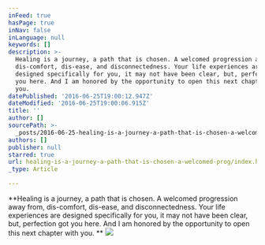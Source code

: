 ```yaml
---
inFeed: true
hasPage: true
inNav: false
inLanguage: null
keywords: []
description: >-
  Healing is a journey, a path that is chosen. A welcomed progression away from,
  dis-comfort, dis-ease, and disconnectedness. Your life experiences are
  designed specifically for you, it may not have been clear, but, perfection got
  you here. And I am honored by the opportunity to open this next chapter with
  you. 
datePublished: '2016-06-25T19:00:12.947Z'
dateModified: '2016-06-25T19:00:06.915Z'
title: ''
author: []
sourcePath: >-
  _posts/2016-06-25-healing-is-a-journey-a-path-that-is-chosen-a-welcomed-prog.md
authors: []
publisher: null
starred: true
url: healing-is-a-journey-a-path-that-is-chosen-a-welcomed-prog/index.html
_type: Article

---
```

**Healing is a journey, a path that is chosen. A welcomed progression away from, dis-comfort, dis-ease, and disconnectedness. Your life experiences are designed specifically for you, it may not have been clear, but, perfection got you here. And I am honored by the opportunity to open this next chapter with you. **
![](https://the-grid-user-content.s3-us-west-2.amazonaws.com/38058105-66d9-4f38-8149-02be11cae279.jpg)